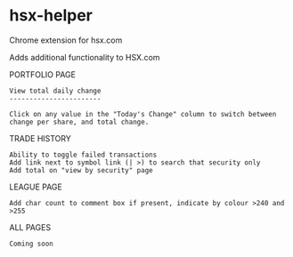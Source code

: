 # hsx-helper
Chrome extension for hsx.com

Adds additional functionality to HSX.com

  PORTFOLIO PAGE
  
    View total daily change
    -----------------------

    Click on any value in the "Today's Change" column to switch between change per share, and total change. 
    
  TRADE HISTORY
  
    Ability to toggle failed transactions
    Add link next to symbol link (| >) to search that security only
    Add total on "view by security" page

  LEAGUE PAGE
    
    Add char count to comment box if present, indicate by colour >240 and >255
    
  ALL PAGES
  
    Coming soon
